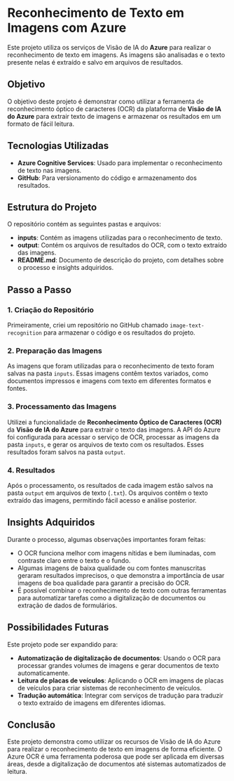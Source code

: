 # Reconhecimento de Texto em Imagens com Azure

Este projeto utiliza os serviços de Visão de IA do **Azure** para realizar o reconhecimento de texto em imagens. As imagens são analisadas e o texto presente nelas é extraído e salvo em arquivos de resultados.

## Objetivo

O objetivo deste projeto é demonstrar como utilizar a ferramenta de reconhecimento óptico de caracteres (OCR) da plataforma de **Visão de IA do Azure** para extrair texto de imagens e armazenar os resultados em um formato de fácil leitura.

## Tecnologias Utilizadas

- **Azure Cognitive Services**: Usado para implementar o reconhecimento de texto nas imagens.
- **GitHub**: Para versionamento do código e armazenamento dos resultados.

## Estrutura do Projeto

O repositório contém as seguintes pastas e arquivos:

- **inputs**: Contém as imagens utilizadas para o reconhecimento de texto.
- **output**: Contém os arquivos de resultados do OCR, com o texto extraído das imagens.
- **README.md**: Documento de descrição do projeto, com detalhes sobre o processo e insights adquiridos.

## Passo a Passo

### 1. Criação do Repositório
Primeiramente, criei um repositório no GitHub chamado `image-text-recognition` para armazenar o código e os resultados do projeto.

### 2. Preparação das Imagens
As imagens que foram utilizadas para o reconhecimento de texto foram salvas na pasta `inputs`. Essas imagens contêm textos variados, como documentos impressos e imagens com texto em diferentes formatos e fontes.

### 3. Processamento das Imagens
Utilizei a funcionalidade de **Reconhecimento Óptico de Caracteres (OCR)** da **Visão de IA do Azure** para extrair o texto das imagens. A API do Azure foi configurada para acessar o serviço de OCR, processar as imagens da pasta `inputs`, e gerar os arquivos de texto com os resultados. Esses resultados foram salvos na pasta `output`.

### 4. Resultados
Após o processamento, os resultados de cada imagem estão salvos na pasta `output` em arquivos de texto (`.txt`). Os arquivos contêm o texto extraído das imagens, permitindo fácil acesso e análise posterior.

## Insights Adquiridos

Durante o processo, algumas observações importantes foram feitas:

- O OCR funciona melhor com imagens nítidas e bem iluminadas, com contraste claro entre o texto e o fundo.
- Algumas imagens de baixa qualidade ou com fontes manuscritas geraram resultados imprecisos, o que demonstra a importância de usar imagens de boa qualidade para garantir a precisão do OCR.
- É possível combinar o reconhecimento de texto com outras ferramentas para automatizar tarefas como a digitalização de documentos ou extração de dados de formulários.

## Possibilidades Futuras

Este projeto pode ser expandido para:

- **Automatização de digitalização de documentos**: Usando o OCR para processar grandes volumes de imagens e gerar documentos de texto automaticamente.
- **Leitura de placas de veículos**: Aplicando o OCR em imagens de placas de veículos para criar sistemas de reconhecimento de veículos.
- **Tradução automática**: Integrar com serviços de tradução para traduzir o texto extraído de imagens em diferentes idiomas.

## Conclusão

Este projeto demonstra como utilizar os recursos de Visão de IA do Azure para realizar o reconhecimento de texto em imagens de forma eficiente. O Azure OCR é uma ferramenta poderosa que pode ser aplicada em diversas áreas, desde a digitalização de documentos até sistemas automatizados de leitura.
